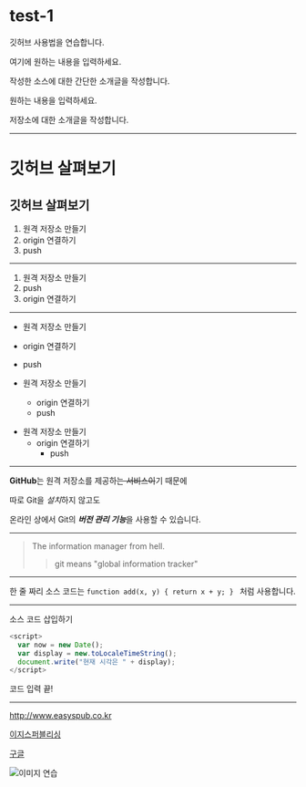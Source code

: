 # test-1
깃허브 사용법을 연습합니다.

여기에 원하는 내용을 입력하세요.

작성한 소스에 대한 간단한 소개글을 작성합니다. 

원하는 내용을 입력하세요.

저장소에 대한 소개글을 작성합니다.

---

# 깃허브 살펴보기
## 깃허브 살펴보기

1. 원격 저장소 만들기
2. origin 연결하기
3. push

---

1. 원격 저장소 만들기
3. push
2. origin 연결하기

---

- 원격 저장소 만들기
- origin 연결하기
- push

- 원격 저장소 만들기
  - origin 연결하기
  - push
  
+ 원격 저장소 만들기
  - origin 연결하기
    * push
    
---    

**GitHub**는 원격 저장소를 제공하~~는 서비스이~~기 때문에

따로 Git을 *설치*하지 않고도

온라인 상에서 Git의 ***버전 관리 기능***을 사용할 수 있습니다.

---

> The information manager from hell.
>> git means "global information tracker"

---

한 줄 짜리 소스 코드는 `function add(x, y) { return x + y; } ` 처럼 사용합니다.

---

소스 코드 삽입하기

```javascript
<script>
  var now = new Date();
  var display = new.toLocaleTimeString();
  document.write("현재 시각은 " + display);
</script>
```

코드 입력 끝!

---

<http://www.easyspub.co.kr>

[이지스퍼블리싱](http://www.easyspub.co.kr)

[구글](http://google.com, "검색 사이트")

![이미지 연습](http://kyrieko.dothome.co.kr/images/first.jpg)

